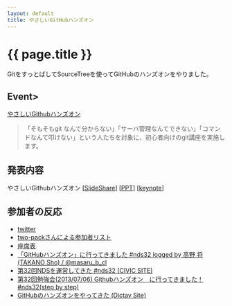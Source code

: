 ```yaml
---
layout: default
title: やさしいGitHubハンズオン
---
```

<!-- MAIN CONTENT -->
# {{ page.title }}
GitをすっとばしてSourceTreeを使ってGitHubのハンズオンをやりました。


## Event>
[やさしいGithubハンズオン](//nagaoka.techtalk.jp/no32)

> 「そもそもgit なんて分からない」「サーバ管理なんてできない」「コマンドなんて叩けない」という人たちを対象に、初心者向けのgit講座を実施します。

## 発表内容
やさしいGithubハンズオン
[<a href="http://www.slideshare.net/dictav/git-hub-23964794">SlideShare</a>]
[<a href="/easy_github_handson.ppt">PPT</a>]
[<a href="/easy_github_handson.key">keynote</a>]

## 参加者の反応
* [twitter](https://twitter.com/search?q=nds%20OR%20nds32&src=typd)
* [two-packさんによる参加者リスト](http://two-pack.github.io/nds32.html)
* [座席表](http://www.seatnext.com/v/im47rS4b)
* [「GitHubハンズオン」に行ってきました #nds32 logged by 高野 将 (TAKANO Sho) / @masaru_b_cl](http://takanosho.wordpress.com/2013/07/07/joined-nds32/)
* [第32回NDSを運営してきた #nds32 (CIVIC SITE)](http://civic.xrea.jp/2013/07/08/nds32/)
* [第32回勉強会(2013/07/06) Githubハンズオン　に行ってきました！ #nds32(step by step)](http://two-pack-sbs.blogspot.jp/2013/07/3220130706-github-nds32.html?spref=tw)
* [ GitHubのハンズオンをやってきた (Dictav Site)](http://www.dictav.info/2013/07/07/EasyGitHubHandsOn.html)



      


